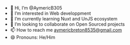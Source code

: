 - 👋 Hi, I’m @AymericB305
- 👀 I’m interested in Web developpment
- 🌱 I’m currently learning Nuxt and UnJS ecosystem
- 💞️ I’m looking to collaborate on Open Sourced projects
- 📫 How to reach me aymericbreton8535@gmail.com
- 😄 Pronouns: He/Him
